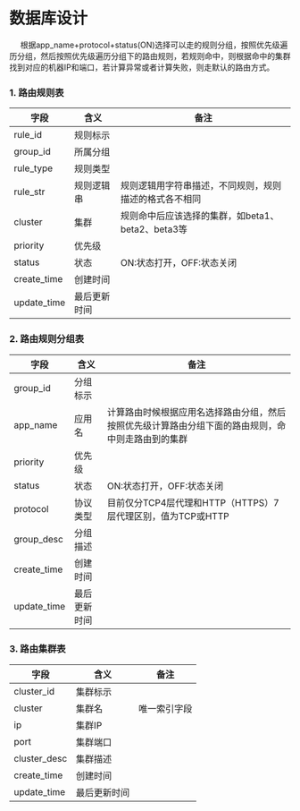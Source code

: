 数据库设计
=========================================================
&nbsp;&nbsp;&nbsp;&nbsp; 根据app_name+protocol+status(ON)选择可以走的规则分组，按照优先级遍历分组，然后按照优先级遍历分组下的路由规则，若规则命中，则根据命中的集群找到对应的机器IP和端口，若计算异常或者计算失败，则走默认的路由方式。
### 1. 路由规则表
|字段|含义|备注|
|--------|--------|--------|
|rule_id|规则标示||
|group_id|所属分组||
|rule_type|规则类型||
|rule_str|规则逻辑串|规则逻辑用字符串描述，不同规则，规则描述的格式各不相同|
|cluster|集群|规则命中后应该选择的集群，如beta1、beta2、beta3等|
|priority|优先级||
|status|状态|ON:状态打开，OFF:状态关闭|
|create_time|创建时间||
|update_time|最后更新时间||

### 2. 路由规则分组表
|字段|含义|备注|
|--------|--------|--------|
|group_id|分组标示||
|app_name|应用名|计算路由时候根据应用名选择路由分组，然后按照优先级计算路由分组下面的路由规则，命中则走路由到的集群|
|priority|优先级||
|status|状态|ON:状态打开，OFF:状态关闭|
|protocol|协议类型|目前仅分TCP4层代理和HTTP（HTTPS）7层代理区别，值为TCP或HTTP|
|group_desc|分组描述||
|create_time|创建时间||
|update_time|最后更新时间||

### 3. 路由集群表
|字段|含义|备注|
|--------|--------|--------|
|cluster_id|集群标示||
|cluster|集群名|唯一索引字段|
|ip|集群IP||
|port|集群端口||
|cluster_desc|集群描述||
|create_time|创建时间||
|update_time|最后更新时间||
